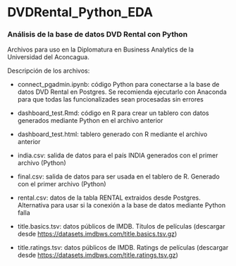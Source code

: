 # DVDRental_Python_EDA
### Análisis de la base de datos DVD Rental con Python

Archivos para uso en la Diplomatura en Business Analytics de la Universidad del Aconcagua. 

Descripción de los archivos: 
* connect_pgadmin.ipynb: código Python para conectarse a la base de datos DVD Rental en Postgres. Se recomienda ejecutarlo con Anaconda para que todas las funcionalizades sean procesadas sin errores
* dashboard_test.Rmd: código en R para crear un tablero con datos generados mediante Python en el archivo anterior
* dashboard_test.html: tablero generado con R mediante el archivo anterior
* india.csv: salida de datos para el país INDIA generados con el primer archivo (Python)
* final.csv: salida de datos para ser usada en el tablero de R. Generado con el primer archivo (Python)
* rental.csv: datos de la tabla RENTAL extraidos desde Postgres. Alternativa para usar si la conexión a la base de datos mediante Python falla

* title.basics.tsv: datos públicos de IMDB. Títulos de películas (descargar desde https://datasets.imdbws.com/title.basics.tsv.gz)
* title.ratings.tsv: datos públicos de IMDB. Ratings de películas  (descargar desde https://datasets.imdbws.com/title.ratings.tsv.gz)
